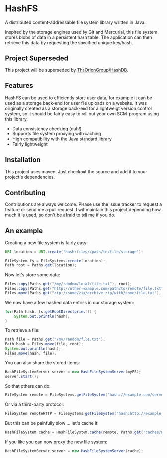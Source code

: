 HashFS
======

A distributed content-addressable file system library written in Java.

Inspired by the storage engines used by Git and Mercurial, this file system
stores blobs of data in a persistent hash table. The application can then retrieve this
data by requesting the specified unique key/hash.

## Project Superseded

This project will be superseded by [TheOrionGroup/HashDB](https://github.com/OrionGroup/HashDB).

## Features

HashFS can be used to efficiently store user data, for example it can be used as a storage back-end for user file uploads on a website. It was originally created as a storage back-end for a lightweigt version control system, so it should be fairly easy to roll out your own SCM-program using this library.

 - Data consistency checking (duh!)
 - Supports file system proxying with caching
 - High compatibility with the Java standard library
 - Fairly lightweight

## Installation

This project uses maven. Just checkout the source and add it to your project's dependencies.

## Contributing

Contributions are always welcome. Please use the issue tracker to request a feature or send me a pull request. I will maintain this project depending how much it is used, so don't be afraid to tell me if you do.


## An example

Creating a new file system is fairly easy:

```java
URI location = URI.create("hash:files//path/to/file/storage");

FileSystem fs = FileSystems.create(location);
Path root = Paths.get(location);
```
    
Now let's store some data:
    
```java
Files.copy(Paths.get("/my/random/local/file.txt"), root);
Files.copy(Paths.get("http://other-example.com/path/to/remote/file.txt"), root);
Files.move(Paths.get("zip://some/zip/archive.zip/with/some/file.txt"), root);
```

We now have a few hashed data entries in our storage system:

```java
for(Path hash: fs.getRootDirectories()) {
	System.out.println(hash);
}
```
    
To retrieve a file:

```java
Path file = Paths.get("/my/random/file.txt");
Path hash = Files.move(file, root);
System.out.println(hash);
Files.move(hash, file);
```
    
You can also share the stored items:

```java
HashFileSystemServer server = new HashFileSystemServer(myFS);
server.start();
```
    
So that others can do:
    
```java
FileSystem remote = FileSystems.getFileSystem("hash://example.com/served/file/system");
```

Or via a third-party protocol:

```java
FileSystem remoteHTTP = FileSystems.getFileSystem("hash:http://example.com/served/file/system");
```

But this can be painfully slow ... let's cache it!

```java
HashFileSystem cache = HashFileSystem.cache(remote, Paths.get("caches/myhashfs"));
```
    
If you like you can now proxy the new file system:

```java
HashFileSystemServer server = new HashFileSystemServer(cache);
```
